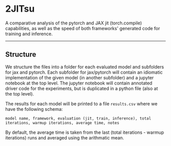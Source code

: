 # 2JITsu

A comparative analysis of the pytorch and JAX jit (torch.compile) capabilities, as well as the speed of both frameworks' generated code for training and inference.

---

## Structure

We structure the files into a folder for each evaluated model and subfolders for jax and pytorch. Each subfolder for jax/pytorch will contain an idiomatic implementation of the given model (in another subfolder) and a jupyter notebook at the top level. The jupyter notebook will contain annotated driver code for the experiments, but is duplicated in a python file (also at the top level).

The results for each model will be printed to a file `results.csv` where we have the following schema:

```csv
model name, framework, evaluation (jit, train, inference), total iterations, warmup iterations, average time, notes
```

By default, the average time is taken from the last (total iterations - warmup iterations) runs and averaged using the arithmatic mean.